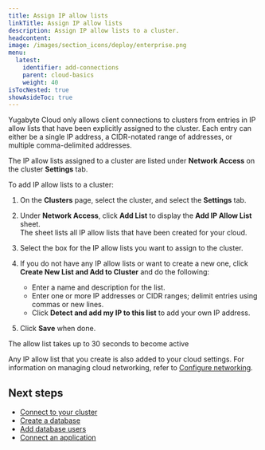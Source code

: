 ```yaml
---
title: Assign IP allow lists
linkTitle: Assign IP allow lists
description: Assign IP allow lists to a cluster.
headcontent:
image: /images/section_icons/deploy/enterprise.png
menu:
  latest:
    identifier: add-connections
    parent: cloud-basics
    weight: 40
isTocNested: true
showAsideToc: true
---
```


Yugabyte Cloud only allows client connections to clusters from entries in IP allow lists that have been explicitly assigned to the cluster. Each entry can either be a single IP address, a CIDR-notated range of addresses, or multiple comma-delimited addresses.

The IP allow lists assigned to a cluster are listed under **Network Access** on the cluster **Settings** tab.

To add IP allow lists to a cluster:

1. On the **Clusters** page, select the cluster, and select the **Settings** tab.
1. Under **Network Access**, click **Add List** to display the **Add IP Allow List** sheet.
    \
    The sheet lists all IP allow lists that have been created for your cloud.

1. Select the box for the IP allow lists you want to assign to the cluster.
1. If you do not have any IP allow lists or want to create a new one, click **Create New List and Add to Cluster** and do the following:
    - Enter a name and description for the list.
    - Enter one or more IP addresses or CIDR ranges; delimit entries using commas or new lines.
    - Click **Detect and add my IP to this list** to add your own IP address.
1. Click **Save** when done.

The allow list takes up to 30 seconds to become active

Any IP allow list that you create is also added to your cloud settings. For information on managing cloud networking, refer to [Configure networking](../../cloud-network/).

## Next steps

- [Connect to your cluster](../connect-to-clusters)
- [Create a database](../create-databases)
- [Add database users](../add-users/)
- [Connect an application](../connect-application)
